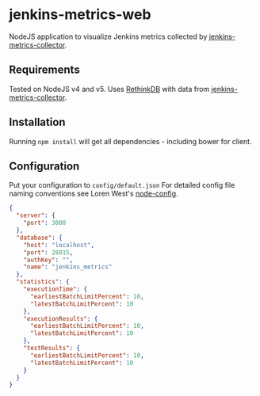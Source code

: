 # jenkins-metrics-web
NodeJS application to visualize Jenkins metrics collected by [jenkins-metrics-collector](https://github.com/TOPdesk/jenkins-metrics-collector).

## Requirements
Tested on NodeJS v4 and v5.
Uses [RethinkDB](https://www.rethinkdb.com) with data from [jenkins-metrics-collector](https://github.com/TOPdesk/jenkins-metrics-collector).  
 
## Installation
Running `npm install` will get all dependencies - including bower for client.

## Configuration
Put your configuration to `config/default.json` 
For detailed config file naming conventions see Loren West's [node-config](https://github.com/lorenwest/node-config/wiki/Configuration-Files).
````json
{
  "server": {
    "port": 3000
  },
  "database": {
    "host": "localhost",
    "port": 28015,
    "authKey": "",
    "name": "jenkins_metrics"
  },
  "statistics": {
    "executionTime": {
      "earliestBatchLimitPercent": 10,
      "latestBatchLimitPercent": 10
    },
    "executionResults": {
      "earliestBatchLimitPercent": 10,
      "latestBatchLimitPercent": 10
    },
    "testResults": {
      "earliestBatchLimitPercent": 10,
      "latestBatchLimitPercent": 10
    }
  }
}
````

